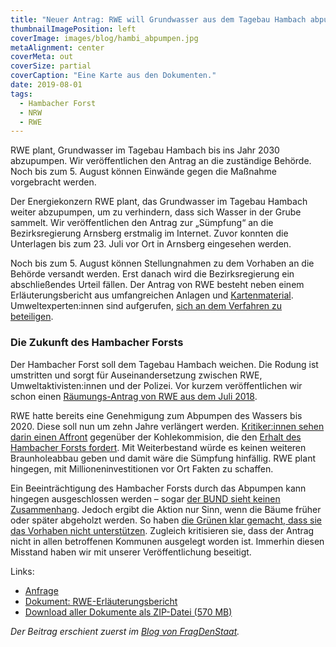 ```yaml
---
title: "Neuer Antrag: RWE will Grundwasser aus dem Tagebau Hambach abpumpen"
thumbnailImagePosition: left
coverImage: images/blog/hambi_abpumpen.jpg
metaAlignment: center
coverMeta: out
coverSize: partial
coverCaption: "Eine Karte aus den Dokumenten."
date: 2019-08-01
tags:
  - Hambacher Forst
  - NRW
  - RWE
---
```


RWE plant, Grundwasser im Tagebau Hambach bis ins Jahr 2030 abzupumpen. Wir veröffentlichen den Antrag an die zuständige Behörde. Noch bis zum 5. August können Einwände gegen die Maßnahme vorgebracht werden.

<!--more-->

Der Energiekonzern RWE plant, das Grundwasser im Tagebau Hambach weiter abzupumpen, um zu verhindern, dass sich Wasser in der Grube sammelt. Wir veröffentlichen den Antrag zur „Sümpfung“ an die Bezirksregierung Arnsberg erstmalig im Internet. Zuvor konnten die Unterlagen bis zum 23. Juli vor Ort in Arnsberg eingesehen werden.

Noch bis zum 5. August können Stellungnahmen zu dem Vorhaben an die Behörde versandt werden. Erst danach wird die Bezirksregierung ein abschließendes Urteil fällen. Der Antrag von RWE besteht neben einem Erläuterungsbericht aus umfangreichen Anlagen und [Kartenmaterial](https://www.youtube.com/watch?v=RMxgsEzq-_g). Umweltexperten:innen sind aufgerufen, [sich an dem Verfahren zu beteiligen](https://www.bezreg-arnsberg.nrw.de/bekanntmachungen/2019/06/19_06_22_rwe_tagebau_hambach/Hinweise-zu-Einwendungen.pdf).

### Die Zukunft des Hambacher Forsts

Der Hambacher Forst soll dem Tagebau Hambach weichen. Die Rodung ist umstritten und sorgt für Auseinandersetzung zwischen RWE, Umweltaktivisten:innen und der Polizei. Vor kurzem veröffentlichen wir schon einen [Räumungs-Antrag von RWE aus dem Juli 2018](https://fragdenstaat.de/blog/2019/07/22/rwe-raeumungsantrag-hambacher-forst-2-juli-2018/).

RWE hatte bereits eine Genehmigung zum Abpumpen des Wassers bis 2020. Diese soll nun um zehn Jahre verlängert werden. [Kritiker:innen sehen darin einen Affront](https://www.aachener-zeitung.de/nrw-region/tagebau-hambach-rwe-will-weiter-grundwasser-abpumpen_aid-44415073) gegenüber der Kohlekommision, die den [Erhalt des Hambacher Forsts fordert](https://www.tagesschau.de/inland/kohle-hambacherforst-101.html). Mit Weiterbestand würde es keinen weiteren Braunholeabbau geben und damit wäre die Sümpfung hinfällig. RWE plant hingegen, mit Millioneninvestitionen vor Ort Fakten zu schaffen.

Ein Beeinträchtigung des Hambacher Forsts durch das Abpumpen kann hingegen ausgeschlossen werden – sogar [der BUND sieht keinen Zusammenhang](https://www1.wdr.de/nachrichten/rheinland/grundwasserabsenkung-rwe-hambacher-forst-102.html). Jedoch ergibt die Aktion nur Sinn, wenn die Bäume früher oder später abgeholzt werden. So haben [die Grünen klar gemacht, dass sie das Vorhaben nicht unterstützen](https://rp-online.de/nrw/staedte/wegberg/wegberg-gruenen-gegen-weitere-suempfung-am-tagebau-hambach-wegen-schwalm-quellgebiet_aid-44363603). Zugleich kritisieren sie, dass der Antrag nicht in allen betroffenen Kommunen ausgelegt worden ist. Immerhin diesen Misstand haben wir mit unserer Veröffentlichung beseitigt.

Links:

- [Anfrage](https://fragdenstaat.de/anfrage/rwe-antrag-zum-abpumpen-des-grundwasser-im-tagebau-hambach/)
- [Dokument: RWE-Erläuterungsbericht](https://fragdenstaat.de/dokumente/953/)
- [Download aller Dokumente als ZIP-Datei (570 MB)](https://data.jfilter.de/ifg/2019/Antragsunterlagen_RWE_Suempfung.zip)

_Der Beitrag erschient zuerst im [Blog von FragDenStaat](https://fragdenstaat.de/blog/2019/08/01/rwe-grundwasser-tagebau-hambach-abpumpen/)._
